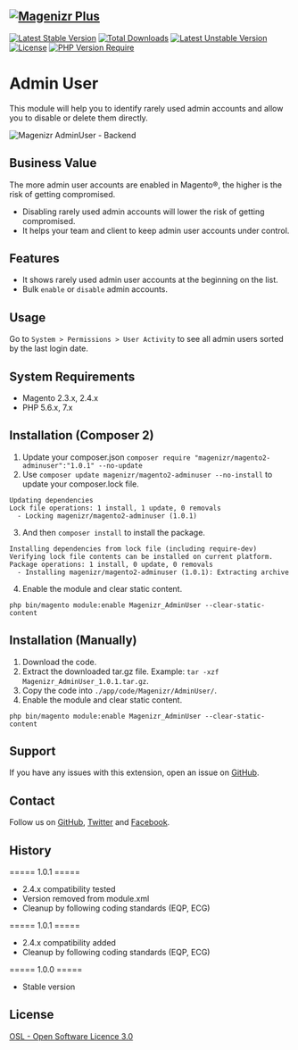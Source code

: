[![Magenizr Plus](https://images2.imgbox.com/11/6b/yVOOloaA_o.gif)](https://account.magenizr.com)
---

[![Latest Stable Version](https://poser.pugx.org/magenizr/magento2-adminuser/v)](https://packagist.org/packages/magenizr/magento2-adminuser) [![Total Downloads](https://poser.pugx.org/magenizr/magento2-adminuser/downloads)](https://packagist.org/packages/magenizr/magento2-adminuser) [![Latest Unstable Version](https://poser.pugx.org/magenizr/magento2-adminuser/v/unstable)](https://packagist.org/packages/magenizr/magento2-adminuser) [![License](https://poser.pugx.org/magenizr/magento2-adminuser/license)](https://packagist.org/packages/magenizr/magento2-adminuser) [![PHP Version Require](https://poser.pugx.org/magenizr/magento2-adminuser/require/php)](https://packagist.org/packages/magenizr/magento2-adminuser)

# Admin User
This module will help you to identify rarely used admin accounts and allow you to disable or delete them directly.

![Magenizr AdminUser - Backend](https://images2.imgbox.com/66/a2/i8yhurQo_o.png)

## Business Value
The more admin user accounts are enabled in Magento®, the higher is the risk of getting compromised. 

* Disabling rarely used admin accounts will lower the risk of getting compromised. 
* It helps your team and client to keep admin user accounts under control.

## Features
* It shows rarely used admin user accounts at the beginning on the list.
* Bulk `enable` or `disable` admin accounts.

## Usage
Go to `System > Permissions > User Activity` to see all admin users sorted by the last login date.

## System Requirements
- Magento 2.3.x, 2.4.x
- PHP 5.6.x, 7.x

## Installation (Composer 2)

1. Update your composer.json `composer require "magenizr/magento2-adminuser":"1.0.1" --no-update`
2. Use `composer update magenizr/magento2-adminuser --no-install` to update your composer.lock file.

```
Updating dependencies
Lock file operations: 1 install, 1 update, 0 removals
  - Locking magenizr/magento2-adminuser (1.0.1)
```

3. And then `composer install` to install the package.

```
Installing dependencies from lock file (including require-dev)
Verifying lock file contents can be installed on current platform.
Package operations: 1 install, 0 update, 0 removals
  - Installing magenizr/magento2-adminuser (1.0.1): Extracting archive
```

4. Enable the module and clear static content.

```
php bin/magento module:enable Magenizr_AdminUser --clear-static-content
```

## Installation (Manually)

1. Download the code.
2. Extract the downloaded tar.gz file. Example: `tar -xzf Magenizr_AdminUser_1.0.1.tar.gz`.
3. Copy the code into `./app/code/Magenizr/AdminUser/`.
4. Enable the module and clear static content.

```
php bin/magento module:enable Magenizr_AdminUser --clear-static-content
```

## Support
If you have any issues with this extension, open an issue on [GitHub](https://github.com/magenizr/Magenizr_AdminUser/issues).

## Contact
Follow us on [GitHub](https://github.com/magenizr), [Twitter](https://twitter.com/magenizr) and [Facebook](https://www.facebook.com/magenizr).

## History
===== 1.0.1 =====
* 2.4.x compatibility tested
* Version removed from module.xml
* Cleanup by following coding standards (EQP, ECG)

===== 1.0.1 =====
* 2.4.x compatibility added
* Cleanup by following coding standards (EQP, ECG)

===== 1.0.0 =====
* Stable version

## License
[OSL - Open Software Licence 3.0](https://opensource.org/licenses/osl-3.0.php)
